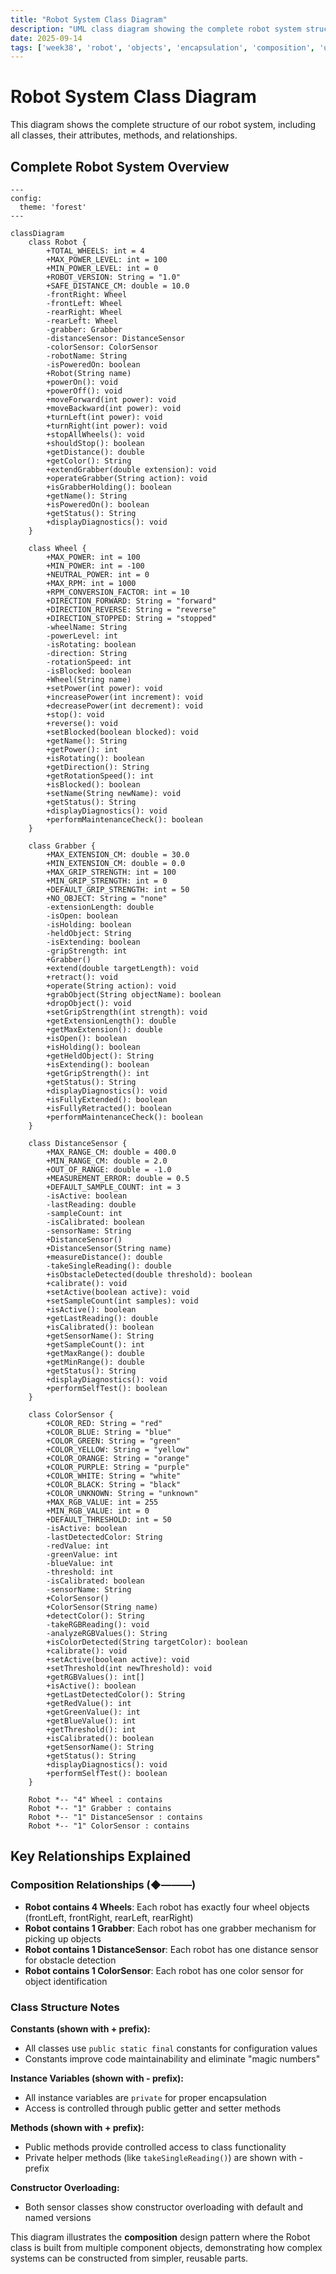 ```yaml
---
title: "Robot System Class Diagram"
description: "UML class diagram showing the complete robot system structure and relationships."
date: 2025-09-14
tags: ['week38', 'robot', 'objects', 'encapsulation', 'composition', 'uml', 'class-diagram']
---
```


# Robot System Class Diagram

This diagram shows the complete structure of our robot system, including all classes, their attributes, methods, and relationships.

## Complete Robot System Overview

```mermaid
---
config:
  theme: 'forest'
---

classDiagram
    class Robot {
        +TOTAL_WHEELS: int = 4
        +MAX_POWER_LEVEL: int = 100
        +MIN_POWER_LEVEL: int = 0
        +ROBOT_VERSION: String = "1.0"
        +SAFE_DISTANCE_CM: double = 10.0
        -frontRight: Wheel
        -frontLeft: Wheel
        -rearRight: Wheel
        -rearLeft: Wheel
        -grabber: Grabber
        -distanceSensor: DistanceSensor
        -colorSensor: ColorSensor
        -robotName: String
        -isPoweredOn: boolean
        +Robot(String name)
        +powerOn(): void
        +powerOff(): void
        +moveForward(int power): void
        +moveBackward(int power): void
        +turnLeft(int power): void
        +turnRight(int power): void
        +stopAllWheels(): void
        +shouldStop(): boolean
        +getDistance(): double
        +getColor(): String
        +extendGrabber(double extension): void
        +operateGrabber(String action): void
        +isGrabberHolding(): boolean
        +getName(): String
        +isPoweredOn(): boolean
        +getStatus(): String
        +displayDiagnostics(): void
    }

    class Wheel {
        +MAX_POWER: int = 100
        +MIN_POWER: int = -100
        +NEUTRAL_POWER: int = 0
        +MAX_RPM: int = 1000
        +RPM_CONVERSION_FACTOR: int = 10
        +DIRECTION_FORWARD: String = "forward"
        +DIRECTION_REVERSE: String = "reverse"
        +DIRECTION_STOPPED: String = "stopped"
        -wheelName: String
        -powerLevel: int
        -isRotating: boolean
        -direction: String
        -rotationSpeed: int
        -isBlocked: boolean
        +Wheel(String name)
        +setPower(int power): void
        +increasePower(int increment): void
        +decreasePower(int decrement): void
        +stop(): void
        +reverse(): void
        +setBlocked(boolean blocked): void
        +getName(): String
        +getPower(): int
        +isRotating(): boolean
        +getDirection(): String
        +getRotationSpeed(): int
        +isBlocked(): boolean
        +setName(String newName): void
        +getStatus(): String
        +displayDiagnostics(): void
        +performMaintenanceCheck(): boolean
    }

    class Grabber {
        +MAX_EXTENSION_CM: double = 30.0
        +MIN_EXTENSION_CM: double = 0.0
        +MAX_GRIP_STRENGTH: int = 100
        +MIN_GRIP_STRENGTH: int = 0
        +DEFAULT_GRIP_STRENGTH: int = 50
        +NO_OBJECT: String = "none"
        -extensionLength: double
        -isOpen: boolean
        -isHolding: boolean
        -heldObject: String
        -isExtending: boolean
        -gripStrength: int
        +Grabber()
        +extend(double targetLength): void
        +retract(): void
        +operate(String action): void
        +grabObject(String objectName): boolean
        +dropObject(): void
        +setGripStrength(int strength): void
        +getExtensionLength(): double
        +getMaxExtension(): double
        +isOpen(): boolean
        +isHolding(): boolean
        +getHeldObject(): String
        +isExtending(): boolean
        +getGripStrength(): int
        +getStatus(): String
        +displayDiagnostics(): void
        +isFullyExtended(): boolean
        +isFullyRetracted(): boolean
        +performMaintenanceCheck(): boolean
    }

    class DistanceSensor {
        +MAX_RANGE_CM: double = 400.0
        +MIN_RANGE_CM: double = 2.0
        +OUT_OF_RANGE: double = -1.0
        +MEASUREMENT_ERROR: double = 0.5
        +DEFAULT_SAMPLE_COUNT: int = 3
        -isActive: boolean
        -lastReading: double
        -sampleCount: int
        -isCalibrated: boolean
        -sensorName: String
        +DistanceSensor()
        +DistanceSensor(String name)
        +measureDistance(): double
        -takeSingleReading(): double
        +isObstacleDetected(double threshold): boolean
        +calibrate(): void
        +setActive(boolean active): void
        +setSampleCount(int samples): void
        +isActive(): boolean
        +getLastReading(): double
        +isCalibrated(): boolean
        +getSensorName(): String
        +getSampleCount(): int
        +getMaxRange(): double
        +getMinRange(): double
        +getStatus(): String
        +displayDiagnostics(): void
        +performSelfTest(): boolean
    }

    class ColorSensor {
        +COLOR_RED: String = "red"
        +COLOR_BLUE: String = "blue"
        +COLOR_GREEN: String = "green"
        +COLOR_YELLOW: String = "yellow"
        +COLOR_ORANGE: String = "orange"
        +COLOR_PURPLE: String = "purple"
        +COLOR_WHITE: String = "white"
        +COLOR_BLACK: String = "black"
        +COLOR_UNKNOWN: String = "unknown"
        +MAX_RGB_VALUE: int = 255
        +MIN_RGB_VALUE: int = 0
        +DEFAULT_THRESHOLD: int = 50
        -isActive: boolean
        -lastDetectedColor: String
        -redValue: int
        -greenValue: int
        -blueValue: int
        -threshold: int
        -isCalibrated: boolean
        -sensorName: String
        +ColorSensor()
        +ColorSensor(String name)
        +detectColor(): String
        -takeRGBReading(): void
        -analyzeRGBValues(): String
        +isColorDetected(String targetColor): boolean
        +calibrate(): void
        +setActive(boolean active): void
        +setThreshold(int newThreshold): void
        +getRGBValues(): int[]
        +isActive(): boolean
        +getLastDetectedColor(): String
        +getRedValue(): int
        +getGreenValue(): int
        +getBlueValue(): int
        +getThreshold(): int
        +isCalibrated(): boolean
        +getSensorName(): String
        +getStatus(): String
        +displayDiagnostics(): void
        +performSelfTest(): boolean
    }

    Robot *-- "4" Wheel : contains
    Robot *-- "1" Grabber : contains
    Robot *-- "1" DistanceSensor : contains
    Robot *-- "1" ColorSensor : contains
```

## Key Relationships Explained

### Composition Relationships (◆―――)
- **Robot contains 4 Wheels**: Each robot has exactly four wheel objects (frontLeft, frontRight, rearLeft, rearRight)
- **Robot contains 1 Grabber**: Each robot has one grabber mechanism for picking up objects
- **Robot contains 1 DistanceSensor**: Each robot has one distance sensor for obstacle detection
- **Robot contains 1 ColorSensor**: Each robot has one color sensor for object identification

### Class Structure Notes

**Constants (shown with + prefix):**
- All classes use `public static final` constants for configuration values
- Constants improve code maintainability and eliminate "magic numbers"

**Instance Variables (shown with - prefix):**
- All instance variables are `private` for proper encapsulation
- Access is controlled through public getter and setter methods

**Methods (shown with + prefix):**
- Public methods provide controlled access to class functionality
- Private helper methods (like `takeSingleReading()`) are shown with - prefix

**Constructor Overloading:**
- Both sensor classes show constructor overloading with default and named versions

This diagram illustrates the **composition** design pattern where the Robot class is built from multiple component objects, demonstrating how complex systems can be constructed from simpler, reusable parts.
